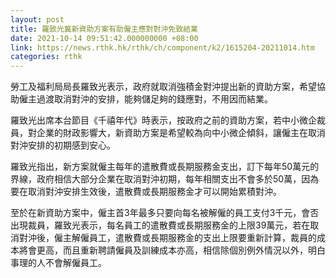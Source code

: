 ```yaml
---
layout: post
title: 羅致光冀新資助方案有助僱主應對對沖免致結業
date: 2021-10-14 09:51:42.000000000 +08:00
link: https://news.rthk.hk/rthk/ch/component/k2/1615204-20211014.htm
categories: rthk
---
```


勞工及福利局局長羅致光表示，政府就取消強積金對沖提出新的資助方案，希望協助僱主過渡取消對沖的安排，能夠儲足夠的錢應對，不用因而結業。

羅致光出席本台節目《千禧年代》時表示，按政府之前的資助方案，若中小微企裁員，對企業的財政影響大，新資助方案是希望較為向中小微企傾斜，讓僱主在取消對沖安排的初期感到安心。

羅致光指出，新方案就僱主每年的遣散費或長期服務金支出，訂下每年50萬元的界線，政府相信大部分企業在取消對沖初期，每年相關支出不會多於50萬，因為要在取消對沖安排生效後，遣散費或長期服務金才可以開始累積對沖。

至於在新資助方案中，僱主首3年最多只要向每名被解僱的員工支付3千元，會否出現裁員，羅致光表示，每名員工的遣散費或長期服務金的上限39萬元，若在取消對沖後，僱主解僱員工，遣散費或長期服務金的支出上限要重新計算，裁員的成本將會更高，而且重新聘請僱員及訓練成本亦高，相信除個別例外情況以外，明白事理的人不會解僱員工。
